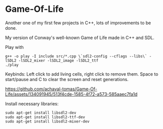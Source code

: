 # Game-Of-Life

Another one of my first few projects in C++, lots of improvements to be done.

My version of Conway's well-known Game of Life made in C++ and SDL.

Play with
````
g++ -o play -I include src/*.cpp \`sdl2-config --cflags --libs\` -lSDL2 -lSDL2_mixer -lSDL2_image -lSDL2_ttf
./play
````

Keybinds:
Left click to add living cells, right click to remove them. Space to start/pause and C to clear the screen and reset generations.

https://github.com/achaval-tomas/Game-Of-Life/assets/134091945/513f4cde-1585-4f72-a573-585aaec7fa1d

Install necessary libraries:
````
sudo apt-get install libsdl2-dev
sudo apt-get install libsdl2-ttf-dev
sudo apt-get install libsdl2-mixer-dev
````


